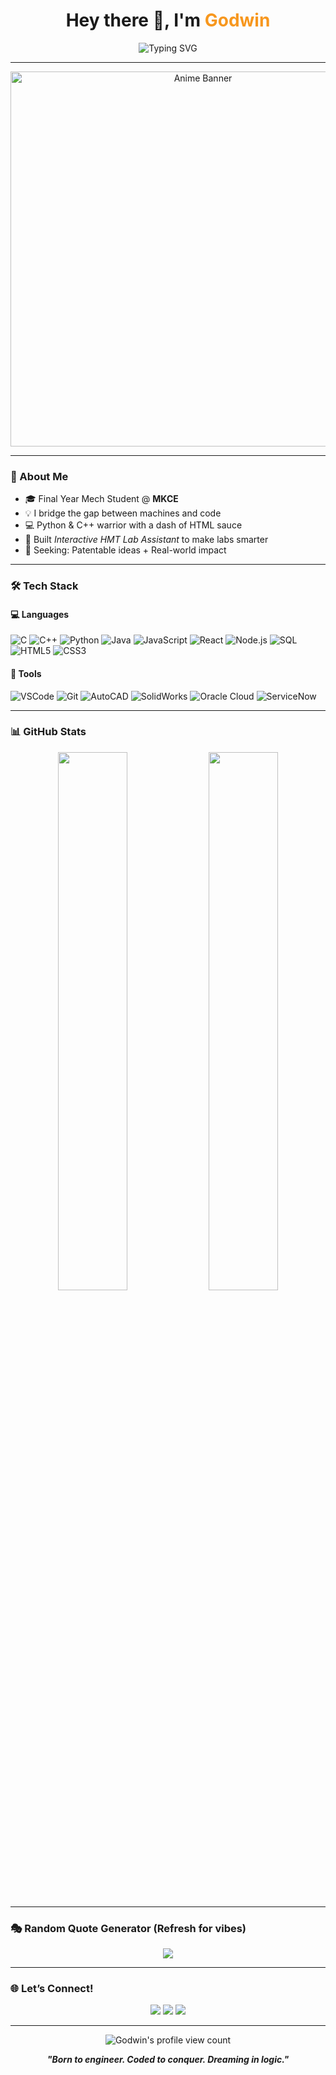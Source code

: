 <h1 align="center">Hey there 👋, I'm <span style="color:#F7971E;">Godwin</span></h1>
<p align="center">
  <img src="https://readme-typing-svg.herokuapp.com?font=Fira+Code&weight=500&size=24&pause=1000&color=F7F7F7&center=true&vCenter=true&width=500&lines=Mechanical+Engineer+%F0%9F%9A%97;Problem+Solver+%F0%9F%A7%90;CodeChef+Silver+%E2%9A%99%EF%B8%8F;Aspiring+Full-Stack+Dev+%F0%9F%92%BB;Learning+Never+Stops+%E2%9C%A8" alt="Typing SVG" />
</p>

---

<p align="center">
  <img src="https://i.imgur.com/q3QjDgI.gif" width="600" alt="Anime Banner" />
</p>

---

### 🧭 About Me
- 🎓 Final Year Mech Student @ **MKCE**
- 💡 I bridge the gap between machines and code
- 💻 Python & C++ warrior with a dash of HTML sauce
- 🧪 Built *Interactive HMT Lab Assistant* to make labs smarter
- 🌟 Seeking: Patentable ideas + Real-world impact

---

### 🛠️ Tech Stack

#### 💻 Languages  
![C](https://img.shields.io/badge/-C-05122A?style=flat&logo=c&logoColor=A8B9CC)
![C++](https://img.shields.io/badge/-C++-05122A?style=flat&logo=c%2B%2B&logoColor=00599C)
![Python](https://img.shields.io/badge/-Python-05122A?style=flat&logo=python)
![Java](https://img.shields.io/badge/-Java-05122A?style=flat&logo=java&logoColor=F89820)
![JavaScript](https://img.shields.io/badge/-JavaScript-05122A?style=flat&logo=javascript)
![React](https://img.shields.io/badge/-React-05122A?style=flat&logo=react)
![Node.js](https://img.shields.io/badge/-Node.js-05122A?style=flat&logo=node.js)
![SQL](https://img.shields.io/badge/-SQL-05122A?style=flat&logo=mysql)
![HTML5](https://img.shields.io/badge/-HTML5-05122A?style=flat&logo=html5)
![CSS3](https://img.shields.io/badge/-CSS3-05122A?style=flat&logo=css3)

#### 🧰 Tools  
![VSCode](https://img.shields.io/badge/-VSCode-05122A?style=flat&logo=visual-studio-code&logoColor=007ACC)
![Git](https://img.shields.io/badge/-Git-05122A?style=flat&logo=git)
![AutoCAD](https://img.shields.io/badge/-AutoCAD-05122A?style=flat&logo=autodesk)
![SolidWorks](https://img.shields.io/badge/-SolidWorks-05122A?style=flat&logo=solidworks&logoColor=E40C2B)
![Oracle Cloud](https://img.shields.io/badge/-Oracle%20Cloud-05122A?style=flat&logo=oracle)
![ServiceNow](https://img.shields.io/badge/-ServiceNow-05122A?style=flat&logo=servicenow)

---

### 📊 GitHub Stats

<p align="center">
  <img width="47%" src="https://github-readme-stats.vercel.app/api?username=GodwinXYZ&show_icons=true&theme=tokyonight" />
  <img width="47%" src="https://github-readme-streak-stats.herokuapp.com/?user=GodwinXYZ&theme=tokyonight" />
</p>

---

### 🎭 Random Quote Generator (Refresh for vibes)

<p align="center">
  <img src="https://quotes-github-readme.vercel.app/api?type=horizontal&theme=dark" />
</p>

---

### 🌐 Let’s Connect!

<p align="center">
  <a href="https://www.linkedin.com/in/godwin-rufues-c-51bb10259"><img src="https://img.shields.io/badge/-LinkedIn-0A66C2?style=for-the-badge&logo=linkedin&logoColor=white"/></a>
  <a href="https://www.instagram.com/rufues_alonzo"><img src="https://img.shields.io/badge/-Instagram-E4405F?style=for-the-badge&logo=instagram&logoColor=white"/></a>
  <a href="mailto:godwinrufues2004@gmail.com"><img src="https://img.shields.io/badge/-Gmail-D14836?style=for-the-badge&logo=gmail&logoColor=white"/></a>
</p>

---

<p align="center">
  <img src="https://komarev.com/ghpvc/?username=GodwinXYZ&label=Profile%20views&color=0e75b6&style=flat" alt="Godwin's profile view count" />
</p>

<p align="center"><b><i>"Born to engineer. Coded to conquer. Dreaming in logic."</i></b></p>
